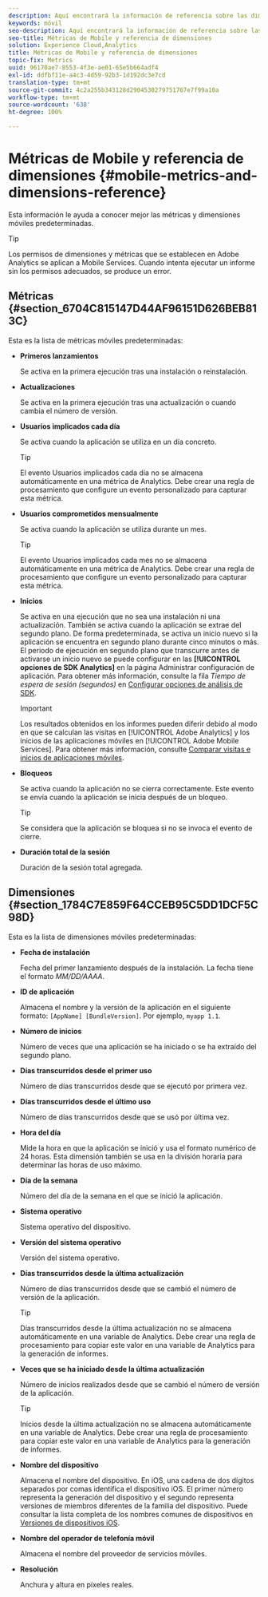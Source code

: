 ```yaml
---
description: Aquí encontrará la información de referencia sobre las dimensiones y las métricas móviles predeterminadas.
keywords: móvil
seo-description: Aquí encontrará la información de referencia sobre las dimensiones y las métricas móviles predeterminadas.
seo-title: Métricas de Mobile y referencia de dimensiones
solution: Experience Cloud,Analytics
title: Métricas de Mobile y referencia de dimensiones
topic-fix: Metrics
uuid: 96170ae7-8553-4f3e-ae01-65e5b664adf4
exl-id: ddfbf11e-a4c3-4d59-92b3-1d192dc3e7cd
translation-type: tm+mt
source-git-commit: 4c2a255b343128d2904530279751767e7f99a10a
workflow-type: tm+mt
source-wordcount: '638'
ht-degree: 100%

---
```


# Métricas de Mobile y referencia de dimensiones {#mobile-metrics-and-dimensions-reference}

Esta información le ayuda a conocer mejor las métricas y dimensiones móviles predeterminadas.

>[!TIP]
>
>Los permisos de dimensiones y métricas que se establecen en Adobe Analytics se aplican a Mobile Services. Cuando intenta ejecutar un informe sin los permisos adecuados, se produce un error.

## Métricas {#section_6704C815147D44AF96151D626BEB813C}

Esta es la lista de métricas móviles predeterminadas:

* **Primeros lanzamientos**

   Se activa en la primera ejecución tras una instalación o reinstalación.

* **Actualizaciones**

   Se activa en la primera ejecución tras una actualización o cuando cambia el número de versión.

* **Usuarios implicados cada día**

   Se activa cuando la aplicación se utiliza en un día concreto.

   >[!TIP]
   >
   >El evento Usuarios implicados cada día no se almacena automáticamente en una métrica de Analytics. Debe crear una regla de procesamiento que configure un evento personalizado para capturar esta métrica.

* **Usuarios comprometidos mensualmente**

   Se activa cuando la aplicación se utiliza durante un mes.

   >[!TIP]
   >El evento Usuarios implicados cada mes no se almacena automáticamente en una métrica de Analytics. Debe crear una regla de procesamiento que configure un evento personalizado para capturar esta métrica.

* **Inicios**

   Se activa en una ejecución que no sea una instalación ni una actualización. También se activa cuando la aplicación se extrae del segundo plano. De forma predeterminada, se activa un inicio nuevo si la aplicación se encuentra en segundo plano durante cinco minutos o más. El periodo de ejecución en segundo plano que transcurre antes de activarse un inicio nuevo se puede configurar en las **[!UICONTROL opciones de SDK Analytics]** en la página Administrar configuración de aplicación. Para obtener más información, consulte la fila *Tiempo de espera de sesión (segundos)* en [Configurar opciones de análisis de SDK](/help/using/c-manage-app-settings/c-mob-confg-app/t-config-analytics/t-config-analytics.md).

   >[!IMPORTANT]
   >Los resultados obtenidos en los informes pueden diferir debido al modo en que se calculan las visitas en [!UICONTROL Adobe Analytics] y los inicios de las aplicaciones móviles en [!UICONTROL Adobe Mobile Services]. Para obtener más información, consulte [Comparar visitas e inicios de aplicaciones móviles](https://helpx.adobe.com/es/analytics/kb/compare-visits-and-mobile-app-launches.html).

* **Bloqueos**

   Se activa cuando la aplicación no se cierra correctamente. Este evento se envía cuando la aplicación se inicia después de un bloqueo.

   >[!TIP]
   >Se considera que la aplicación se bloquea si no se invoca el evento de cierre.

* **Duración total de la sesión**

   Duración de la sesión total agregada.

## Dimensiones {#section_1784C7E859F64CCEB95C5DD1DCF5C98D}

Esta es la lista de dimensiones móviles predeterminadas:

* **Fecha de instalación**

   Fecha del primer lanzamiento después de la instalación. La fecha tiene el formato *MM/DD/AAAA*.

* **ID de aplicación**

   Almacena el nombre y la versión de la aplicación en el siguiente formato: `[AppName] [BundleVersion]`. Por ejemplo, `myapp 1.1`.

* **Número de inicios**

   Número de veces que una aplicación se ha iniciado o se ha extraído del segundo plano.

* **Días transcurridos desde el primer uso**

   Número de días transcurridos desde que se ejecutó por primera vez.

* **Días transcurridos desde el último uso**

   Número de días transcurridos desde que se usó por última vez.

* **Hora del día**

   Mide la hora en que la aplicación se inició y usa el formato numérico de 24 horas. Esta dimensión también se usa en la división horaria para determinar las horas de uso máximo.

* **Día de la semana**

   Número del día de la semana en el que se inició la aplicación.

* **Sistema operativo**

   Sistema operativo del dispositivo.

* **Versión del sistema operativo**

   Versión del sistema operativo.

* **Días transcurridos desde la última actualización**

   Número de días transcurridos desde que se cambió el número de versión de la aplicación.

   >[!TIP]
   >
   >Días transcurridos desde la última actualización no se almacena automáticamente en una variable de Analytics. Debe crear una regla de procesamiento para copiar este valor en una variable de Analytics para la generación de informes.

* **Veces que se ha iniciado desde la última actualización**

   Número de inicios realizados desde que se cambió el número de versión de la aplicación.

   >[!TIP]
   >
   >Inicios desde la última actualización no se almacena automáticamente en una variable de Analytics. Debe crear una regla de procesamiento para copiar este valor en una variable de Analytics para la generación de informes.

* **Nombre del dispositivo**

   Almacena el nombre del dispositivo. En iOS, una cadena de dos dígitos separados por comas identifica el dispositivo iOS. El primer número representa la generación del dispositivo y el segundo representa versiones de miembros diferentes de la familia del dispositivo. Puede consultar la lista completa de los nombres comunes de dispositivos en [Versiones de dispositivos iOS](/help/ios/reference/device-versions.md).

* **Nombre del operador de telefonía móvil**

   Almacena el nombre del proveedor de servicios móviles.

* **Resolución**

   Anchura y altura en píxeles reales.
